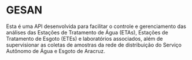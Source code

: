 # GESAN
Esta é uma API desenvolvida para facilitar o controle e gerenciamento das análises das Estações de Tratamento de Água (ETAs), Estações de Tratamento de Esgoto (ETEs) e laboratórios associados, além de supervisionar as coletas de amostras da rede de distribuição do Serviço Autônomo de Água e Esgoto de Aracruz.
